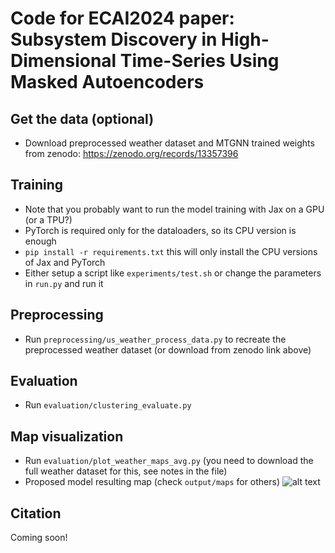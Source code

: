 # Code for ECAI2024 paper: Subsystem Discovery in High-Dimensional Time-Series Using Masked Autoencoders

## Get the data (optional)
- Download preprocessed weather dataset and MTGNN trained weights from zenodo: https://zenodo.org/records/13357396

## Training
- Note that you probably want to run the model training with Jax on a GPU (or a TPU?)
- PyTorch is required only for the dataloaders, so its CPU version is enough
- `pip install -r requirements.txt` this will only install the CPU versions of Jax and PyTorch
- Either setup a script like `experiments/test.sh` or change the parameters in `run.py` and run it

## Preprocessing
- Run `preprocessing/us_weather_process_data.py` to recreate the preprocessed weather dataset (or download from zenodo link above)

## Evaluation
- Run `evaluation/clustering_evaluate.py`

## Map visualization
- Run `evaluation/plot_weather_maps_avg.py` (you need to download the full weather dataset for this, see notes in the file)
- Proposed model resulting map (check `output/maps` for others)
![alt text](https://github.com/helsinki-sda-group/subsystem-discovery-high-dimensional-time-series-masked-autoencoders/blob/main/output/maps/Proposed_model_avg_map.png)

## Citation
Coming soon!
